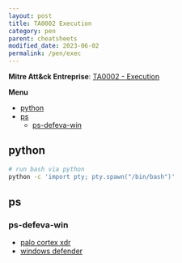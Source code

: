 ```yaml
---
layout: post
title: TA0002 Execution
category: pen
parent: cheatsheets
modified_date: 2023-06-02
permalink: /pen/exec
---
```


**Mitre Att&ck Entreprise**: [TA0002 - Execution](https://attack.mitre.org/tactics/TA0002/)

**Menu**
<!-- vscode-markdown-toc -->
* [python](#python)
* [ps](#ps)
	* [ps-defeva-win](#ps-defeva-win)

<!-- vscode-markdown-toc-config
	numbering=false
	autoSave=true
	/vscode-markdown-toc-config -->
<!-- /vscode-markdown-toc -->

## <a name='python'></a>python

```sh
# run bash via python
python -c 'import pty; pty.spawn("/bin/bash")'
```

## <a name='ps'></a>ps 

### <a name='ps-defeva-win'></a>ps-defeva-win

* [palo cortex xdr](/edr/defeva#win-xdr)
* [windows defender](/edr/defeva#win-defender)
